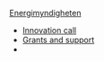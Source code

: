 [Energimyndigheten](https://www.energimyndigheten.se/)

- [Innovation call](https://www.energimyndigheten.se/forskning-och-innovation/forskning/internationella-insatser/eus-innovationsfond/)
- [Grants and support](https://www.energimyndigheten.se/utlysningar/)
- 
